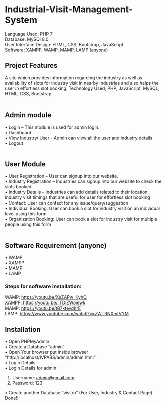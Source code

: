 # Industrial-Visit-Management-System

Language Used: PHP 7 <br>
Database: MySQl 8.0 <br>
User Interface Design: HTML, CSS, Bootstrap, JavaScript <br>
Software: XAMPP, WAMP, MAMP, LAMP (anyone) <br>

## Project Features <br>
A site which provides information regarding the industry  as well as  availability of slots  for industry visit in nearby Industries and also helps the user
in effortless slot booking. 
Technology Used; PHP, JavaScript, MySQL, HTML, CSS, Bootstrap. <br><br>

## Admin module <br>
•	Login – This module is used for admin login. <br>
•	Dashboard <br>
•	View Industry/ User - Admin can view all the user and industry details <br>
•	Logout <br><br>

## User Module <br>
•	User Registration – User can signup into our website. <br>
•	Industry Registration – Industries can signup into our website to check the slots booked. <br>
•	Industry Details – Industries can add details related to their location, industry visit timings that are useful for user for effortless slot booking <br>
•	Contact: User can contact for any issue/query/suggestion <br> 
•	Individual Booking: User can book a slot for industry visit on an individual level using this form <br>
•	Organization Booking: User can book a slot for industry visit for multiple people using this form <br> <br>


## Software Requirement (anyone)<br>
•	WAMP <br>
•	XAMPP <br>
•	MAMP <br>
•	LAMP <br>

### Steps for software installation: <br>
WAMP: https://youtu.be/XsZAPw_KyhQ <br>
XAMPP: https://youtu.be/_TDiZWoiewk <br>
MAMP: https://youtu.be/tB7kteydhrE <br>
LAMP: https://www.youtube.com/watch?v=zWTRNXmtVYM <br>

## Installation <br>
•	Open PHPMyAdmin <br>
•	Create a Database “admin” <br>
•	Open Your browser put inside browser “http://localhost/IVPABS/admin/admin.html” <br>
•	Login Details <br>
•	Login Details for admin :  
1)	Username: admin@gmail.com <br>
2)	Password: 123 <br>
	
•	Create another Database “visitro” (For User, Industry & Contact Page) <br>
Done!!
